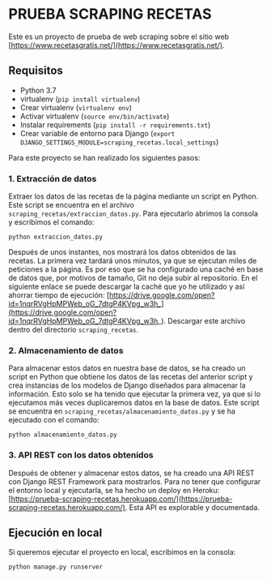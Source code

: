 # PRUEBA SCRAPING RECETAS

Este es un proyecto de prueba de web scraping sobre el sitio web [https://www.recetasgratis.net/](https://www.recetasgratis.net/).

## Requisitos

- Python 3.7
- virtualenv (``pip install virtualenv``)
- Crear virtualenv (``virtualenv env``)
- Activar virtualenv (``source env/bin/activate``)
- Instalar requirements (``pip install -r requirements.txt``)
- Crear variable de entorno para Django (``export DJANGO_SETTINGS_MODULE=scraping_recetas.local_settings``)

Para este proyecto se han realizado los siguientes pasos:

### 1. Extracción de datos
Extraer los datos de las recetas de la página mediante un script en Python. Este script se encuentra en el archivo 
``scraping_recetas/extraccion_datos.py``. Para ejecutarlo abrimos la consola y escribimos el comando:

````
python extraccion_datos.py
````

Después de unos instantes, nos mostrará los datos obtenidos de las recetas.
La primera vez tardará unos minutos, ya que se ejecutan miles de peticiones a la página. Es por eso que se ha configurado
una caché en base de datos que, por motivos de tamaño, Git no deja subir al repositorio. En el siguiente enlace
se puede descargar la caché que yo he utilizado y así ahorrar tiempo de ejecución: [https://drive.google.com/open?id=1nqrRVgHpMPWeb_oG_7dtgP4KVpg_w3h_](https://drive.google.com/open?id=1nqrRVgHpMPWeb_oG_7dtgP4KVpg_w3h_).
Descargar este archivo dentro del directorio ``scraping_recetas``.

### 2. Almacenamiento de datos
Para almacenar estos datos en nuestra base de datos, se ha creado un script en Python que obtiene los datos de las recetas
del anterior script y crea instancias de los modelos de Django diseñados para almacenar la información. Esto solo se ha
tenido que ejecutar la primera vez, ya que si lo ejecutamos más veces duplicaremos datos en la base de datos.
Este script se encuentra en ``scraping_recetas/almacenamiento_datos.py`` y se ha ejecutado con el comando:

````
python almacenamiento_datos.py
````

### 3. API REST con los datos obtenidos

Después de obtener y almacenar estos datos, se ha creado una API REST con Django REST Framework para mostrarlos.
Para no tener que configurar el entorno local y ejecutarla, se ha hecho un deploy en Heroku: 
[https://prueba-scraping-recetas.herokuapp.com/](https://prueba-scraping-recetas.herokuapp.com/).
Esta API es explorable y documentada.


## Ejecución en local
Si queremos ejecutar el proyecto en local, escribimos en la consola:

````
python manage.py runserver
````

